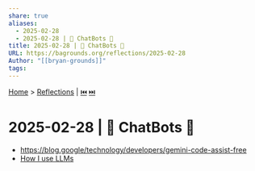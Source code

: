 ```yaml
---
share: true
aliases:
  - 2025-02-28
  - 2025-02-28 | 💬 ChatBots 🤖
title: 2025-02-28 | 💬 ChatBots 🤖
URL: https://bagrounds.org/reflections/2025-02-28
Author: "[[bryan-grounds]]"
tags: 
---
```

[Home](../index.md) > [Reflections](./index.md) | [⏮️](./2025-02-26.md) [⏭️](./2025-03-01.md)  
# 2025-02-28 | 💬 ChatBots 🤖  
- https://blog.google/technology/developers/gemini-code-assist-free  
- [How I use LLMs](../videos/how-i-use-llms.md)  
